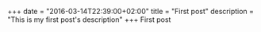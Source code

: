 +++
date = "2016-03-14T22:39:00+02:00"
title = "First post"
description = "This is my first post's description"
+++
First post
